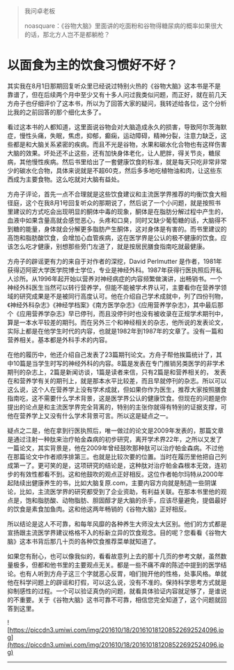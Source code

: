 > 我问卓老板
> 
> noasquare：《谷物大脑》里面讲的吃面粉和谷物得糖尿病的概率如果很大的话，那北方人岂不是都躺枪？

# 以面食为主的饮食习惯好不好？

其实我在8月1日那期回复听众里已经说过特别火热的《谷物大脑》这本书是不是靠谱了，但在后续两个月中至少又有十多人问过我类似问题，而正好，就在前几天方舟子也仔细评价了这本书，所以为了回答大家的疑问，我转述给各位，这个分析比我的之前回答的那个细化太多了。

看过这本书的人都知道，这里面说谷物会对大脑造成永久的损害，导致阿尔茨海默症，慢性头痛，失眠，焦虑，抑郁，癫痫，运动障碍，精神分裂，注意力缺乏，这些都是和大脑关系紧密的疾病。而且不光是谷物，水果和碳水化合物也有这样伤害大脑的效果。坏处还不止这些，还有加快身体老化，让人肥胖，得关节炎，糖尿病，其他慢性疾病。然后书里给出了一套健康饮食的标准，就是每天只吃非常非常少的碳水化合物，具体来说就是不超60克，然后多多地吃植物油和肉，让这些东西成为主要食物。这么吃就对大脑有益处。

方舟子评论，首先一点不合理就是这些饮食建议和主流医学界推荐的均衡饮食大相径庭，这个在我8月1号回复听众的那期说了，然后说了一个小问题，就是按照书里建议的方式吃会出现明显的酮体中毒的现象，酮体是在脂肪分解过程中产生的，血液中如果含量高就会感觉恶心，头疼和口臭，同时又缺少葡萄糖的话，大脑得不到糖的能量，身体就会分解更多脂肪产生酮体，这对身体是有害的。而书里建议的高饱和脂肪酸饮食，会增加心血管疾病，这在医学界是公认的极不健康的饮食。应该怎么吃才健康，别想那些旁门左道了，就是按居民膳食指南吃就最健康。

方舟子的辟谣更有力的来自于对作者的深挖，David Perlmutter 是作者，1981年获得迈阿密大学医学院博士学位，专业是神经外科。1987年获得行医执照后开私人诊所。从1996年起开始以营养对神经病症的内容频繁做演讲，出畅销书。一个神经外科医生当然可以转行营养学，但能不能被学术界认可，主要看你在营养学领域的研究成果是不是被同行高度认可。他在介绍自己学术成就中，列了四份刊物，《神经外科杂志》《神经学档案》《南方医学杂志》《应用营养学杂志》，其中最后那个《应用营养学杂志》早已停刊，而且没停刊时也没有被收录在正规学术期刊中，算是一本水平较差的期刊。而在另外三个和神经相关的杂志，他所说的发表论文，实际上都是在他学生时代的内容，也就是1982年到1987年的文章了。没有一篇和营养相关。基本都是外科手术的内容。

在他的履历中，他还介绍自己发表了23篇期刊论文。方舟子帮他挨篇统计了，其中10篇是当学生时写的神经外科的内容。8篇是发表在专门推销另类医学的非学术期刊的杂志上，2篇是新闻访谈，1篇是读者来信，只有2篇是和营养相关的， 发表在和营养学有关的期刊上，就是那本水平比较差，而且早就停刊的杂志。所以可以这么说，这个人在营养学上没有学术成就，但如果你作为医生，推荐大家按照膳食指南吃，这不需要什么学术背景，这是医学界公认的健康饮食。但现在的问题是你提出的论点是和主流医学界完全背离的，特别的主张你就得有特别的证据支撑，可他在营养学上又没有什么学术背景可言。所以这是疑点之一。

疑点之二是，他在拿到行医执照后，唯一做过的论文是2009年发表的，那篇文章是通过注射一种肽来治疗帕金森病的初步研究，离开学术界22年，之所以又发了一篇论文，其实背景是，他在2009年曾经鼓吹那种肽可以治疗帕金森病。不过他在那篇论文中作者顺序排第三。也就是比较次要的位置。当时在履历里他把自己列成第一了。更可笑的是，这项研究的结论是，这种肽对治疗帕金森根本无效，连初步的有效性都看不到。这和他鼓吹的观点正好相反。这位作者帕尔玛特从2000年起陆续出健康养生的书，比如大脑复原.com，主要内容方向就是制造一些阴谋论，比如，主流医学界的研究都受到了企业资助，有利益关联。在那本书里他的观点是，饱和脂肪酸、动物脂肪、胆固醇才是大脑的杀手，应该尽量避免，提倡最好的饮食是素食加鱼肉。这和他这两年畅销的《谷物大脑》正好相反。

所以结论是这人不可靠，和每年风靡的各种养生大师没太大区别。他们的方式都是宣扬跟主流医学界建议格格不入的标新立异的饮食观念。目的呢？您看看《谷物大脑》这本书背后那几十页的各种饮食推荐菜单就知道了。

如果您有耐心，也可以像我似的，看看故意列上去的那十几页的参考文献，虽然数量极多，但都和他书里的主要观点无关。都是一些不痛不痒的陈述中提到的医学结论。也有人听到方舟子这三个字就恶心反胃，咱们抛开他的性格，处事风格。单就他在科学问题上的辟谣和打假，可以这么说，没有不准的。保持科学思考方式就是抑制感性的过程。一个可以验证真伪的问题，就看具体验证内容就足够了，是谁说的不重要。关于《谷物大脑》这书可靠不可靠，相信您完全知道了，这个问题就回答到这里。

![https://piccdn3.umiwi.com/img/201610/18/201610181208522692524096.jpg](https://piccdn3.umiwi.com/img/201610/18/201610181208522692524096.jpg)

---
